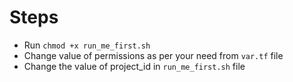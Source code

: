 # Steps 
- Run `chmod +x run_me_first.sh`
- Change value of permissions as per your need from `var.tf` file
- Change the value of project_id in `run_me_first.sh` file